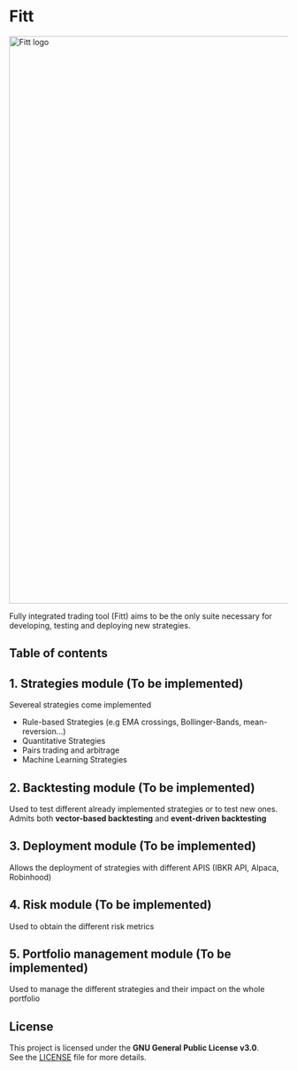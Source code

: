 
# Fitt

<img width="1024" height="1024" alt="Fitt logo" src="https://github.com/user-attachments/assets/db732ce4-264d-4d02-9b08-f3ecd582d6c1" />

Fully integrated trading tool (Fitt) aims to be the only suite necessary for developing, testing and deploying new strategies.



## Table of contents
## 1. Strategies module (To be implemented)
Severeal strategies come implemented 
- Rule-based Strategies (e.g EMA crossings, Bollinger-Bands, mean-reversion...)
- Quantitative Strategies 
- Pairs trading and arbitrage
- Machine Learning Strategies

## 2. Backtesting module (To be implemented)

Used to test different already implemented strategies or to test new ones. Admits both **vector-based backtesting** and **event-driven backtesting**

## 3. Deployment module (To be implemented)

Allows the deployment of strategies with different APIS (IBKR API, Alpaca, Robinhood)

## 4. Risk module (To be implemented)
Used to obtain the different risk metrics

## 5. Portfolio management module (To be implemented)
Used to manage the different strategies and their impact on the whole portfolio

## License

This project is licensed under the **GNU General Public License v3.0**.  
See the [LICENSE](./LICENSE) file for more details.
